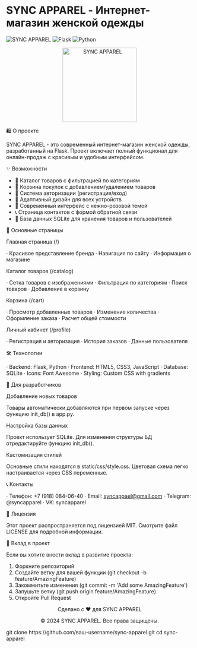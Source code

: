 # SYNC APPAREL - Интернет-магазин женской одежды

![SYNC APPAREL](https://img.shields.io/badge/SYNC-APPAREL-pink) 
![Flask](https://img.shields.io/badge/Flask-2.3.3-green)
![Python](https://img.shields.io/badge/Python-3.8+-blue)

<div align="center">
  <img src="static/images/logo.jpg" alt="SYNC APPAREL" width="200">
</div>

🛍️ О проекте

SYNC APPAREL - это современный интернет-магазин женской одежды, разработанный на Flask. Проект включает полный функционал для онлайн-продаж с красивым и удобным интерфейсом.

✨ Возможности

- 🏪 Каталог товаров с фильтрацией по категориям
- 🛒 Корзина покупок с добавлением/удалением товаров
- 👤 Система авторизации (регистрация/вход)
- 📱 Адаптивный дизайн для всех устройств
- 🎨 Современный интерфейс с нежно-розовой темой
- 📞 Страница контактов с формой обратной связи
- 💾 База данных SQLite для хранения товаров и пользователей

🎯 Основные страницы

Главная страница (/)

· Красивое представление бренда
· Навигация по сайту
· Информация о магазине

Каталог товаров (/catalog)

· Сетка товаров с изображениями
· Фильтрация по категориям
· Поиск товаров
· Добавление в корзину

Корзина (/cart)

· Просмотр добавленных товаров
· Изменение количества
· Оформление заказа
· Расчет общей стоимости

Личный кабинет (/profile)

· Регистрация и авторизация
· История заказов
· Данные пользователя

🛠️ Технологии

· Backend: Flask, Python
· Frontend: HTML5, CSS3, JavaScript
· Database: SQLite
· Icons: Font Awesome
· Styling: Custom CSS with gradients

👥 Для разработчиков

Добавление новых товаров

Товары автоматически добавляются при первом запуске через функцию init_db() в app.py.

Настройка базы данных

Проект использует SQLite. Для изменения структуры БД отредактируйте функцию init_db().

Кастомизация стилей

Основные стили находятся в static/css/style.css. Цветовая схема легко настраивается через CSS переменные.

📞 Контакты

· Телефон: +7 (918) 084-06-40
· Email: syncappael@gmail.com
· Telegram: @syncapparel
· VK: syncapparel

📄 Лицензия

Этот проект распространяется под лицензией MIT. Смотрите файл LICENSE для подробной информации.

🤝 Вклад в проект

Если вы хотите внести вклад в развитие проекта:

1. Форкните репозиторий
2. Создайте ветку для вашей функции (git checkout -b feature/AmazingFeature)
3. Закоммитьте изменения (git commit -m 'Add some AmazingFeature')
4. Запушьте ветку (git push origin feature/AmazingFeature)
5. Откройте Pull Request

<div align="center">
  <p>Сделано с ❤️ для SYNC APPAREL</p>
  <p>© 2024 SYNC APPAREL. Все права защищены.</p>
</div>
git clone https://github.com/ваш-username/sync-apparel.git
cd sync-apparel
